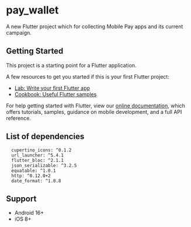 # pay_wallet

A new Flutter project which for collecting Mobile Pay apps and its current campaign.

## Getting Started

This project is a starting point for a Flutter application.

A few resources to get you started if this is your first Flutter project:

- [Lab: Write your first Flutter app](https://flutter.dev/docs/get-started/codelab)
- [Cookbook: Useful Flutter samples](https://flutter.dev/docs/cookbook)

For help getting started with Flutter, view our
[online documentation](https://flutter.dev/docs), which offers tutorials,
samples, guidance on mobile development, and a full API reference.

## List of dependencies

```
  cupertino_icons: ^0.1.2
  url_launcher: ^5.4.1
  flutter_bloc: ^2.1.1
  json_serializable: ^3.2.5
  equatable: ^1.0.1
  http: ^0.12.0+2
  date_format: ^1.0.8
```

## Support

- Android 16+
- iOS 8+
